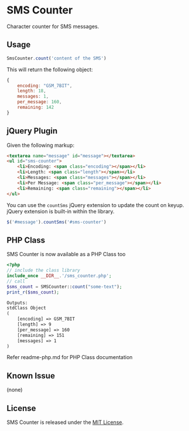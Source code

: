SMS Counter
=============================

Character counter for SMS messages.


Usage
----------

```javascript
SmsCounter.count('content of the SMS')
```

This will return the following object:

```javascript
{
	encoding: "GSM_7BIT",
	length: 18,
	messages: 1,
	per_message: 160,
	remaining: 142
}
```

jQuery Plugin
----------

Given the following markup:

```html
<textarea name="message" id="message"></textarea>
<ul id="sms-counter">
	<li>Encoding: <span class="encoding"></span></li>
	<li>Length: <span class="length"></span></li>
	<li>Messages: <span class="messages"></span></li>
	<li>Per Message: <span class="per_message"></span></li>
	<li>Remaining: <span class="remaining"></span></li>
</ul>
```

You can use the `countSms` jQuery extension to update the count on keyup. jQuery extension is built-in within the  library.

```javascript
$('#message').countSms('#sms-counter')
```

PHP Class
-----------
SMS Counter is now available as a PHP Class too
```php
<?php
// include the class library
include_once __DIR__.'/sms_counter.php';
// call
$sms_count = SMSCounter::count("some-text");
print_r($sms_count);
```
```html
Outputs: 
stdClass Object
(
    [encoding] => GSM_7BIT
    [length] => 9
    [per_message] => 160
    [remaining] => 151
    [messages] => 1
)
````

Refer readme-php.md for PHP Class documentation


Known Issue
----

(none)


## License

SMS Counter is released under the [MIT License](LICENSE.txt).
